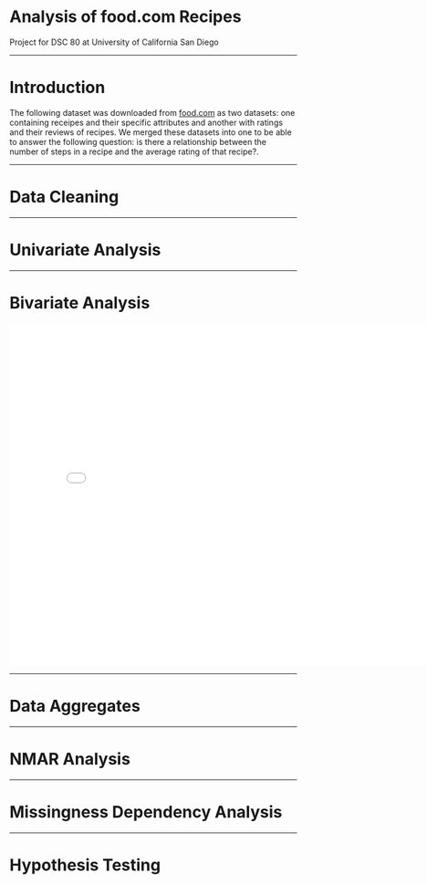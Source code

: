 # Analysis of food.com Recipes
Project for DSC 80 at University of California San Diego

---
# Introduction

The following dataset was downloaded from [food.com](https://www.food.com) as two datasets: one containing receipes and their specific attributes and another with ratings and their reviews of recipes. We merged these datasets into one to be able to answer the following question: is there a relationship between the number of steps in a recipe and the average rating of that recipe?. 

---
# Data Cleaning

---
# Univariate Analysis

---
# Bivariate Analysis
<iframe src="assets/bivariate-plot.html" width=800 height=600 frameBorder=0></iframe>

---
# Data Aggregates

---
# NMAR Analysis

---
# Missingness Dependency Analysis

---
# Hypothesis Testing
